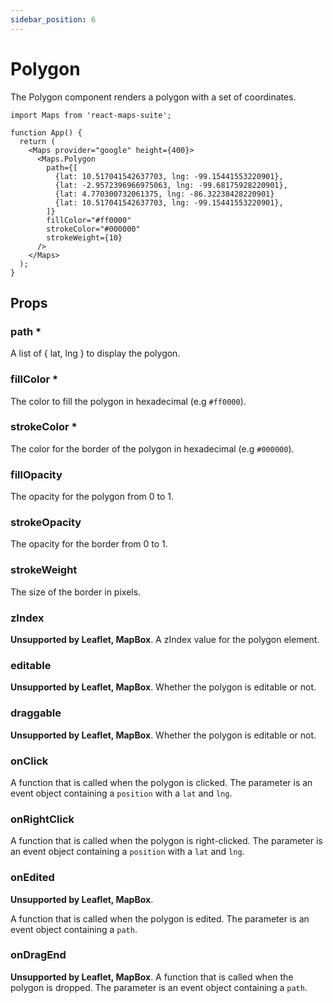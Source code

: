 ```yaml
---
sidebar_position: 6
---
```


# Polygon

The Polygon component renders a polygon with a set of coordinates.

```tsx
import Maps from 'react-maps-suite';

function App() {
  return (
    <Maps provider="google" height={400}>
      <Maps.Polygon
        path={[
          {lat: 10.517041542637703, lng: -99.15441553220901},
          {lat: -2.9572396966975063, lng: -99.68175928220901},
          {lat: 4.770300732061375, lng: -86.32238428220901}
          {lat: 10.517041542637703, lng: -99.15441553220901},
        ]}
        fillColor="#ff0000"
        strokeColor="#000000"
        strokeWeight={10}
      />
    </Maps>
  );
}
```

## Props

### path *
A list of { lat, lng } to display the polygon.

### fillColor *
The color to fill the polygon in hexadecimal (e.g `#ff0000`).

### strokeColor *
The color for the border of the polygon in hexadecimal (e.g `#000000`).
### fillOpacity
The opacity for the polygon from 0 to 1.

### strokeOpacity
The opacity for the border from 0 to 1.

### strokeWeight
The size of the border in pixels.

### zIndex
**Unsupported by Leaflet, MapBox**.
A zIndex value for the polygon element.

### editable
**Unsupported by Leaflet, MapBox**.
Whether the polygon is editable or not.

### draggable
**Unsupported by Leaflet, MapBox**.
Whether the polygon is editable or not.

### onClick
A function that is called when the polygon is clicked. The parameter is an event object containing a `position` with a `lat` and `lng`.

### onRightClick
A function that is called when the polygon is right-clicked. The parameter is an event object containing a `position` with a `lat` and `lng`.

### onEdited
**Unsupported by Leaflet, MapBox**.

A function that is called when the polygon is edited. The parameter is an event object containing a `path`.

### onDragEnd
**Unsupported by Leaflet, MapBox**.
A function that is called when the polygon is dropped. The parameter is an event object containing a `path`.
